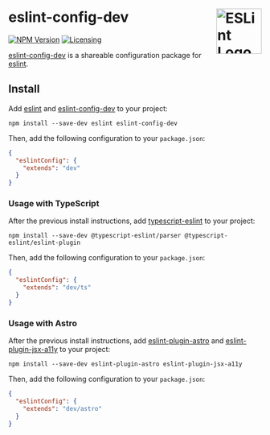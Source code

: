 # eslint-config-dev <a href="https://github.com/eslint/eslint"><img src="https://upload.wikimedia.org/wikipedia/commons/e/e3/ESLint_logo.svg" alt="ESLint Logo" width="90" height="90" align="right"></a>

[![NPM Version][npm-img]][npm-url]
[![Licensing][lic-image]][lic-url]

[eslint-config-dev] is a shareable configuration package for [eslint].

## Install

Add [eslint] and [eslint-config-dev] to your project:

```shell
npm install --save-dev eslint eslint-config-dev
```

Then, add the following configuration to your `package.json`:

```json
{
  "eslintConfig": {
    "extends": "dev"
  }
}
```

### Usage with TypeScript

After the previous install instructions, add [typescript-eslint] to your project:

```shell
npm install --save-dev @typescript-eslint/parser @typescript-eslint/eslint-plugin
```

Then, add the following configuration to your `package.json`:

```json
{
  "eslintConfig": {
    "extends": "dev/ts"
  }
}
```

### Usage with Astro

After the previous install instructions, add [eslint-plugin-astro] and [eslint-plugin-jsx-a11y] to your project:

```shell
npm install --save-dev eslint-plugin-astro eslint-plugin-jsx-a11y
```

Then, add the following configuration to your `package.json`:

```json
{
  "eslintConfig": {
    "extends": "dev/astro"
  }
}
```

[npm-url]: https://www.npmjs.com/package/eslint-config-dev
[npm-img]: https://img.shields.io/npm/v/eslint-config-dev.svg
[lic-url]: LICENSE.md
[lic-image]: https://img.shields.io/npm/l/eslint-config-dev.svg
[log-url]: CHANGELOG.md
[log-image]: https://img.shields.io/badge/changelog-md-blue.svg
[git-url]: https://gitter.im/postcss/postcss
[git-image]: https://img.shields.io/badge/chat-gitter-blue.svg

[eslint]: https://github.com/eslint/eslint
[eslint-config-dev]: https://github.com/jonathantneal/eslint-config-dev
[eslint-plugin-astro]: https://ota-meshi.github.io/eslint-plugin-astro/
[eslint-plugin-jsx-a11y]: https://github.com/jsx-eslint/eslint-plugin-jsx-a11y#readme
[typescript-eslint]: https://typescript-eslint.io/getting-started